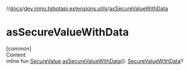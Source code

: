 //[docs](../../index.md)/[dev.inmo.tgbotapi.extensions.utils](index.md)/[asSecureValueWithData](as-secure-value-with-data.md)



# asSecureValueWithData  
[common]  
Content  
inline fun [SecureValue](../dev.inmo.tgbotapi.types.passport.decrypted.abstracts/-secure-value/index.md).[asSecureValueWithData](as-secure-value-with-data.md)(): [SecureValueWithData](../dev.inmo.tgbotapi.types.passport.decrypted.abstracts/-secure-value-with-data/index.md)?  



